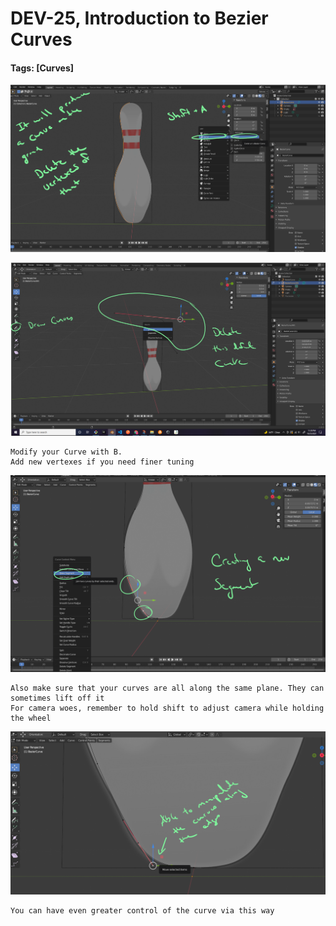 # DEV-25, Introduction to Bezier Curves
#### Tags: [Curves]

![](../images/DEV-25-A.png)

![](../images/DEV-25-B.png)
    
    Modify your Curve with B.
    Add new vertexes if you need finer tuning

![](../images/DEV-25-C.png)

    Also make sure that your curves are all along the same plane. They can sometimes lift off it
    For camera woes, remember to hold shift to adjust camera while holding the wheel

![](../images/DEV-25-D.png)

    You can have even greater control of the curve via this way